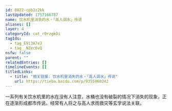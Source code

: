 ```yaml
---
id: 0822-cpb2z2kk
lastUpdated: 1757166787
name: 饮水机里消失的水・「高人调水」传说
aliases: []
layer: 4
categoryId: cat_r0rzgkOi
tagIds:
  - tag_E9i3A7eJ
  - tag__NZec6vQ
nsfw: false
parent: ""
relatedEntries: []
timelineEvents: []
titledLinks:
  - title: "相关链接: 饮水机里消失的水・「高人调水」传说"
    url: https://tieba.baidu.com/p/9355860242
---
```


一系列有关饮水机里的水在没有人注意，水桶也没有破裂的情况下消失的现象，正在逐渐形成都市传说。经常有人将之与高人求雨救灾等玄学说法关联。
